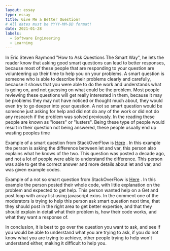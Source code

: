 ```yaml
---
layout: essay
type: essay
title: Give Me a Better Question!
# All dates must be YYYY-MM-DD format!
date: 2021-01-28
labels:
  - Software Engineering
  - Learning
---
```


In Eric Steven Raymond "How to Ask Questions The Smart Way", he lets the reader know that asking good smart questions can lead to better responses, because most of these people that are responding to your question are volunteering up their time to help you on your problems. A smart question is someone who is able to describe their problems clearly and carefully, because it shows that you were able to do the work and understands what is going on, and not guessing on what could be the problem. Most people reviewing these questions will get really interested in them, because it may be problems they may not have noticed or thought much about, they would even try to go deeper into your question. A not so smart question would be someone just asking for help and did not do any of the work or did not do any research if the problem was solved previously. In the reading these people are known as "losers" or "lusters". Being these type of people would result in their question not being answered, these people usually end up wasting peoples time

Example of a smart question from StackOverFlow is  <a href="https://stackoverflow.com/questions/762011/whats-the-difference-between-using-let-and-var">Here</a> . In this example the person is asking the difference between let and var, this person also explains what he knows of the two. This question was posted a decade ago, and not a lot of people were able to understand the difference. This person was able to get the correct answer and more details about let and var, and was given example codes.

Example of a not so smart question from StackOverFlow is <a href="https://stackoverflow.com/questions/65947604/get-and-post-loop-with-array-list-using-javascript-exios">Here</a> . In this example the person posted their whole code, with little explanation on the problem and expected to get help. This person wanted help on a Get and post loop with array list using javascript exios. In the comment one of the moderators is trying to help this person ask smart question next time, that they should post in the right area to get better expertise, and that they should explain in detail what their problem is, how their code works, and what they want a response of.

In conclusion, it is best to go over the question you want to ask, and see if you would be able to understand what you are trying to ask, if you do not know what you are trying to achieve, other people trying to help won't understand either, making it difficult to help you. 

